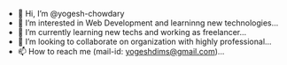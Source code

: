 - 👋 Hi, I’m @yogesh-chowdary
- 👀 I’m interested in Web Development and learninng new technologies...
- 🌱 I’m currently learning new techs and working as freelancer...
- 💞️ I’m looking to collaborate on organization with highly professional...
- 📫 How to reach me (mail-id: yogeshdims@gmail.com)...

<!---
yogesh-naidu/yogesh-naidu is a ✨ special ✨ repository because its `README.md` (this file) appears on your GitHub profile.
You can click the Preview link to take a look at your changes.
--->
